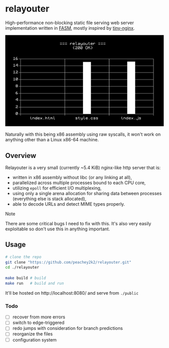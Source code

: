 # relayouter

High-performance non-blocking static file serving web server implementation written in [FASM](https://flatassembler.net/), mostly inspired by [tiny-nginx](https://github.com/gd-arnold/tiny-nginx).

![image](images/stats.png)

Naturally with this being x86 assembly using raw syscalls, it won't work on anything other than a Linux x86-64 machine.

## Overview

Relayouter is a very small (currently ~5.4 KiB) nginx-like http server that is:
- written in x86 assembly without libc (or any linking at all),
- parallelized across multiple processes bound to each CPU core,
- utilizing `epoll` for efficient I/O multiplexing,
- using only a single arena allocation for sharing data between processes (everything else is stack allocated),
- able to decode URLs and detect MIME types properly.

> [!NOTE]
> There are some critical bugs I need to fix with this. It's also very easily exploitable so don't use this in anything important.

## Usage

```sh
# clone the repo
git clone "https://github.com/peachey2k2/relayouter.git"
cd ./relayouter

make build # build
make run   # build and run
```

It'll be hosted on http://localhost:8080/ and serve from `./public`

### Todo
- [ ] recover from more errors
- [ ] switch to edge-triggered
- [ ] redo jumps with consideration for branch predictions
- [ ] reorganize the files
- [ ] configuration system
